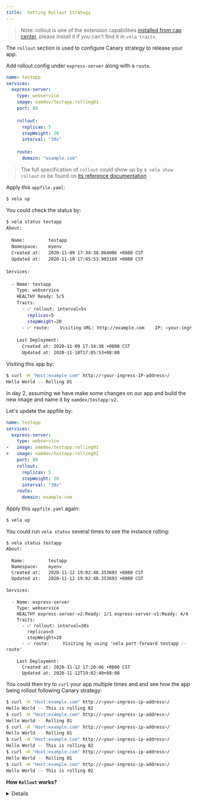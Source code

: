 ```yaml
---
title:  Setting Rollout Strategy
---
```


> Note: rollout is one of the extension capabilities [installed from cap center](../cap-center),
> please install it if you can't find it in `vela traits`.

The `rollout` section is used to configure Canary strategy to release your app.

Add rollout config under `express-server` along with a `route`.

```yaml
name: testapp
services:
  express-server:
    type: webservice
    image: oamdev/testapp:rolling01
    port: 80

    rollout:
      replicas: 5
      stepWeight: 20
      interval: "30s"
    
    route:
      domain: "example.com"
```

> The full specification of `rollout` could show up by `$ vela show rollout` or be found on [its reference documentation](../references/traits/rollout)

Apply this `appfile.yaml`:

```bash
$ vela up
```

You could check the status by:

```bash
$ vela status testapp
About:

  Name:      	testapp
  Namespace: 	myenv
  Created at:	2020-11-09 17:34:38.064006 +0800 CST
  Updated at:	2020-11-10 17:05:53.903168 +0800 CST

Services:

  - Name: testapp
    Type: webservice
    HEALTHY Ready: 5/5
    Traits:
      - ✅ rollout: interval=5s
		replicas=5
		stepWeight=20
      - ✅ route: 	Visiting URL: http://example.com	IP: <your-ingress-IP-address>

    Last Deployment:
      Created at: 2020-11-09 17:34:38 +0800 CST
      Updated at: 2020-11-10T17:05:53+08:00
```

Visiting this app by:

```bash
$ curl -H "Host:example.com" http://<your-ingress-IP-address>/
Hello World -- Rolling 01
```

In day 2, assuming we have make some changes on our app and build the new image and name it by `oamdev/testapp:v2`.

Let's update the appfile by:

```yaml
name: testapp
services:
  express-server:
    type: webservice
-   image: oamdev/testapp:rolling01
+   image: oamdev/testapp:rolling02
    port: 80
    rollout:
      replicas: 5
      stepWeight: 20
      interval: "30s"
    route:
      domain: example.com
```

Apply this `appfile.yaml` again:

```bash
$ vela up
```

You could run `vela status` several times to see the instance rolling:

```shell script
$ vela status testapp
About:

  Name:      	testapp
  Namespace: 	myenv
  Created at:	2020-11-12 19:02:40.353693 +0800 CST
  Updated at:	2020-11-12 19:02:40.353693 +0800 CST

Services:

  - Name: express-server
    Type: webservice
    HEALTHY express-server-v2:Ready: 1/1 express-server-v1:Ready: 4/4
    Traits:
      - ✅ rollout: interval=30s
		replicas=5
		stepWeight=20
      - ✅ route: 	 Visiting by using 'vela port-forward testapp --route'

    Last Deployment:
      Created at: 2020-11-12 17:20:46 +0800 CST
      Updated at: 2020-11-12T19:02:40+08:00
```

You could then try to `curl` your app multiple times and and see how the app being rollout following Canary strategy:


```bash
$ curl -H "Host:example.com" http://<your-ingress-ip-address>/
Hello World -- This is rolling 02                                        
$ curl -H "Host:example.com" http://<your-ingress-ip-address>/
Hello World -- Rolling 01                                                                
$ curl -H "Host:example.com" http://<your-ingress-ip-address>/
Hello World -- Rolling 01                                                    
$ curl -H "Host:example.com" http://<your-ingress-ip-address>/
Hello World -- This is rolling 02                                         
$ curl -H "Host:example.com" http://<your-ingress-ip-address>/
Hello World -- Rolling 01                                                  
$ curl -H "Host:example.com" http://<your-ingress-ip-address>/
Hello World -- This is rolling 02
```


**How `Rollout` works?**

<details>

`Rollout` trait implements progressive release process to rollout your app following [Canary strategy](https://martinfowler.com/bliki/CanaryRelease.html).

In detail, `Rollout` controller will create a canary of your app , and then gradually shift traffic to the canary while measuring key performance indicators like HTTP requests success rate at the same time. 


![alt](../../resources/traffic-shifting-analysis.png)

In this sample, for every `10s`, `5%` traffic will be shifted to canary from the primary, until the traffic on canary reached `50%`. At the mean time, the instance number of canary will automatically scale to `replicas: 2` per configured in Appfile.


Based on analysis result of the KPIs during this traffic shifting, a canary will be promoted or aborted if analysis is failed. If promoting, the primary will be upgraded from v1 to v2, and traffic will be fully shifted back to the primary instances. So as result, canary instances will be deleted after the promotion finished.

![alt](../../resources/promotion.png)

> Note: KubeVela's `Rollout` trait is implemented with [Weaveworks Flagger](https://flagger.app/) operator.
  
</details>
